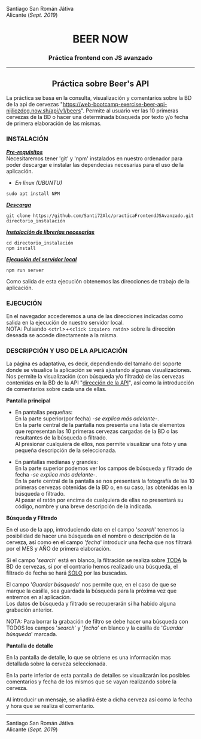 Santiago San Román Játiva  
Alicante (*Sept. 2019*)

# <center>BEER NOW
### <center>Práctica frontend con JS avanzado
---
## <center>Práctica sobre Beer's API

La práctica se basa en la consulta, visualización y comentarios sobre la BD de la api de cervezas "https://web-bootcamp-exercise-beer-api-nijliozdcg.now.sh/api/v1/beers".
Permite al usuario ver las 10 primeras cervezas de la BD o hacer una determinada búsqueda por texto y/o fecha de primera elaboración de las mismas.

### **INSTALACIÓN**  
<u>***Pre-requisitos***</u>  
Necesitaremos tener 'git' y 'npm' instalados en nuestro ordenador para poder descargar e instalar las dependecias necesarias para el uso de la  aplicación.

- *En linux (UBUNTU)*
~~~
sudo apt install NPM
~~~

<u>***Descarga***</u>  
~~~
git clone https://github.com/Santi72Alc/practicaFrontendJSAvanzado.git directorio_instalación
~~~
<u>***Instalación de librerías necesarias***</u>  
~~~
cd directorio_instalación
npm install
~~~

<u>***Ejecución del servidor local***</u>  
~~~
npm run server
~~~
Como salida de esta ejecución obtenemos las direcciones de trabajo de la aplicación.


### **EJECUCIÓN**  
En el navegador accederemos a una de las direcciones indicadas como salida en la ejecución de nuestro servidor local.  
NOTA: Pulsando <`ctrl`>+<`click izquiero ratón`> sobre la dirección deseada se accede directamente a la misma.  

### **DESCRIPCIÓN Y USO DE LA APLICACIÓN**  
La página es adaptativa, es decir, dependiendo del tamaño del soporte donde se visualice la aplicación se verá ajustando algunas visualizaciones.  
Nos permite la visualización (con búsqueda y/o filtrado) de las cervezas contenidas en la BD de la API "[dirección de la API](https://web-bootcamp-exercise-beer-api-nijliozdcg.now.sh/api/v1/beers)", así como la introducción de comentarios sobre cada una de ellas.

**Pantalla principal**  

- En pantallas pequeñas:  
En la parte superior(por fecha) -*se explica más adelante*-.  
En la parte central de la pantalla nos presenta una lista de elementos que representan las 10 primeras cervezas cargadas de la BD o las resultantes de la búsqueda o filtrado.  
Al presionar cualquiera de ellos, nos permite visualizar una foto y una pequeña descripción de la seleccionada.

- En pantallas medianas y grandes:  
En la parte superior podemos ver los campos de búsqueda y filtrado de fecha -*se explica más adelante*-.  
En la parte central de la pantalla se nos presentará la fotografía de las 10 primeras cervezas obtenidas de la BD o, en su caso, las obtenidas en la búsqueda o filtrado.  
Al pasar el ratón por encima de cualquiera de ellas no presentará su código, nombre y una breve descripción de la indicada.  

**Búsqueda y Filtrado**  

En el uso de la app, introduciendo dato en el campo '*search*' tenemos la posibilidad de hacer una búsqueda en el nombre o descripción de la cerveza, así como en el campo '*fecha*' introducir una fecha que nos filtrará por el MES y AÑO de primera elaboración.  

Si el campo '*search*' está en blanco, la filtración se realiza sobre <u>TODA</u> la BD de cervezas, si por el contrario hemos realizado una búsqueda, el filtrado de fecha se hará <u>SÓLO</u> por las buscadas.  

El campo '*Guardar búsqueda*' nos permite que, en el caso de que se marque la casilla, sea guardada la búsqueda para la próxima vez que entremos en al aplicación.  
Los datos de búsqueda y filtrado se recuperarán si ha habido alguna grabación anterior.  

NOTA: Para borrar la grabación de filtro se debe hacer una búsqueda con TODOS los campos '*search*' y '*fecha*' en blanco y la casilla de '*Guardar búsqueda*' marcada.  


**Pantalla de detalle**  

En la pantalla de detalle, lo que se obtiene es una información mas detallada sobre la cerveza seleccionada.   

En la parte inferior de esta pantalla de detalles se visualizarán los posibles comentarios y fecha de los mismos que se vayan realizando sobre la cerveza.

Al introducir un mensaje, se añadirá éste a dicha cerveza así como la fecha y hora que se realiza el comentario.  

---
Santiago San Román Játiva  
Alicante (*Sept. 2019*)
